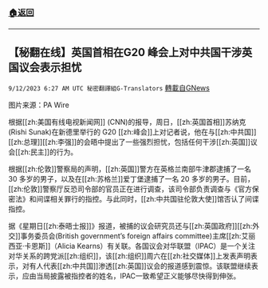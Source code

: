 ###  [:house:返回](README.md)
---


## 【秘翻在线】英国首相在G20 峰会上对中共国干涉英国议会表示担忧
`9/12/2023 6:27 AM UTC 秘密翻譯組G-Translators` [轉載自GNews](https://gnews.org/articles/1678654)

图片来源：PA Wire

根据[[zh:美国有线电视新闻网]] (CNN)的报导，周日，[[zh:英国首相]]苏纳克(Rishi Sunak)在新德里举行的 G20 [[zh:峰会]]上对记者说，他在与[[zh:中共国]][[zh:总理]][[zh:李强]]的会晤中提出了一些强烈担忧，包括任何干涉[[zh:英国]]议会[[zh:民主]]的行为。

根据[[zh:伦敦]]警察局的声明，[[zh:英国]]警方在英格兰南部牛津郡逮捕了一名 30 多岁的男子，以及在[[zh:苏格兰]]爱丁堡逮捕了一名 20 多岁的男子。目前，[[zh:伦敦]]警察厅反恐司令部的官员正在进行调查，该司令部负责调查与《官方保密法》和间谍相关罪行的指控。与此同时，[[zh:中共国驻伦敦大使]]馆否认了间谍指控。

据《星期日[[zh:泰晤士报]]》报道，被捕的议会研究员还与[[zh:英国政府]][[zh:外交]]事务委员会(British government’s foreign affairs committee)主席[[zh:艾丽西亚·卡恩斯]]（Alicia Kearns）有关联。各国议会对华联盟（IPAC）是一个关注对华关系的跨党派[[zh:组织]]，该[[zh:组织]]周六在[[zh:社交媒体]]上发表声明表示，对有人代表[[zh:中共国]]渗透[[zh:英国]]议会的报道感到震惊。该联盟继续表示，应由当局披露被指控者的姓名，IPAC一致希望正义能够尽快得到伸张。
